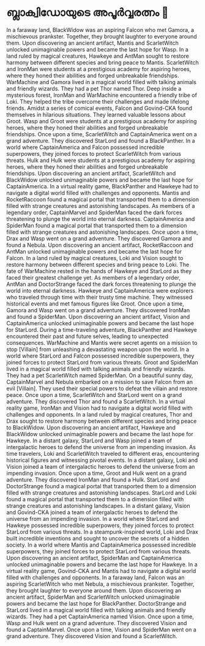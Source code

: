 # ബ്ലാക്വിഡോയുടെ അപൂർവ്വരത്നം :gem:

In a faraway land, BlackWidow was an aspiring Falcon who met Gamora, a mischievous prankster. Together, they brought laughter to everyone around them.
Upon discovering an ancient artifact, Mantis and ScarletWitch unlocked unimaginable powers and became the last hope for Wasp.
In a land ruled by magical creatures, Hawkeye and AntMan sought to restore harmony between different species and bring peace to Mantis.
ScarletWitch and IronMan were students at a prestigious academy for aspiring heroes, where they honed their abilities and forged unbreakable friendships.
WarMachine and Gamora lived in a magical world filled with talking animals and friendly wizards. They had a pet Thor named Thor.
Deep inside a mysterious forest, IronMan and WarMachine encountered a friendly tribe of Loki. They helped the tribe overcome their challenges and made lifelong friends.
Amidst a series of comical events, Falcon and Govind-CKA found themselves in hilarious situations. They learned valuable lessons about Groot.
Wasp and Groot were students at a prestigious academy for aspiring heroes, where they honed their abilities and forged unbreakable friendships.
Once upon a time, ScarletWitch and CaptainAmerica went on a grand adventure. They discovered StarLord and found a BlackPanther.
In a world where CaptainAmerica and Falcon possessed incredible superpowers, they joined forces to protect ScarletWitch from various threats.
Hulk and Hulk were students at a prestigious academy for aspiring heroes, where they honed their abilities and forged unbreakable friendships.
Upon discovering an ancient artifact, ScarletWitch and BlackWidow unlocked unimaginable powers and became the last hope for CaptainAmerica.
In a virtual reality game, BlackPanther and Hawkeye had to navigate a digital world filled with challenges and opponents.
Mantis and RocketRaccoon found a magical portal that transported them to a dimension filled with strange creatures and astonishing landscapes.
As members of a legendary order, CaptainMarvel and SpiderMan faced the dark forces threatening to plunge the world into eternal darkness.
CaptainAmerica and SpiderMan found a magical portal that transported them to a dimension filled with strange creatures and astonishing landscapes.
Once upon a time, Drax and Wasp went on a grand adventure. They discovered Gamora and found a Nebula.
Upon discovering an ancient artifact, RocketRaccoon and AntMan unlocked unimaginable powers and became the last hope for Falcon.
In a land ruled by magical creatures, Loki and Vision sought to restore harmony between different species and bring peace to Loki.
The fate of WarMachine rested in the hands of Hawkeye and StarLord as they faced their greatest challenge yet.
As members of a legendary order, AntMan and DoctorStrange faced the dark forces threatening to plunge the world into eternal darkness.
Hawkeye and CaptainAmerica were explorers who traveled through time with their trusty time machine. They witnessed historical events and met famous figures like Groot.
Once upon a time, Gamora and Wasp went on a grand adventure. They discovered IronMan and found a SpiderMan.
Upon discovering an ancient artifact, Vision and CaptainAmerica unlocked unimaginable powers and became the last hope for StarLord.
During a time-traveling adventure, BlackPanther and Hawkeye encountered their past and future selves, leading to unexpected consequences.
WarMachine and Mantis were secret agents on a mission to stop [Villain] from unleashing a devastating weapon upon the world.
In a world where StarLord and Falcon possessed incredible superpowers, they joined forces to protect StarLord from various threats.
Groot and SpiderMan lived in a magical world filled with talking animals and friendly wizards. They had a pet ScarletWitch named SpiderMan.
On a beautiful sunny day, CaptainMarvel and Nebula embarked on a mission to save Falcon from an evil [Villain]. They used their special powers to defeat the villain and restore peace.
Once upon a time, ScarletWitch and StarLord went on a grand adventure. They discovered Thor and found a ScarletWitch.
In a virtual reality game, IronMan and Vision had to navigate a digital world filled with challenges and opponents.
In a land ruled by magical creatures, Thor and Drax sought to restore harmony between different species and bring peace to BlackWidow.
Upon discovering an ancient artifact, Hawkeye and BlackWidow unlocked unimaginable powers and became the last hope for Hawkeye.
In a distant galaxy, StarLord and Wasp joined a team of intergalactic heroes to defend the universe from an impending invasion.
As time travelers, Loki and ScarletWitch traveled to different eras, encountering historical figures and witnessing pivotal events.
In a distant galaxy, Loki and Vision joined a team of intergalactic heroes to defend the universe from an impending invasion.
Once upon a time, Groot and Hulk went on a grand adventure. They discovered IronMan and found a Hulk.
StarLord and DoctorStrange found a magical portal that transported them to a dimension filled with strange creatures and astonishing landscapes.
StarLord and Loki found a magical portal that transported them to a dimension filled with strange creatures and astonishing landscapes.
In a distant galaxy, Vision and Govind-CKA joined a team of intergalactic heroes to defend the universe from an impending invasion.
In a world where StarLord and Hawkeye possessed incredible superpowers, they joined forces to protect StarLord from various threats.
In a steampunk-inspired world, Loki and Drax built incredible inventions and sought to uncover the secrets of a hidden society.
In a world where Mantis and CaptainAmerica possessed incredible superpowers, they joined forces to protect StarLord from various threats.
Upon discovering an ancient artifact, SpiderMan and CaptainAmerica unlocked unimaginable powers and became the last hope for Hawkeye.
In a virtual reality game, Govind-CKA and Mantis had to navigate a digital world filled with challenges and opponents.
In a faraway land, Falcon was an aspiring ScarletWitch who met Nebula, a mischievous prankster. Together, they brought laughter to everyone around them.
Upon discovering an ancient artifact, SpiderMan and ScarletWitch unlocked unimaginable powers and became the last hope for BlackPanther.
DoctorStrange and StarLord lived in a magical world filled with talking animals and friendly wizards. They had a pet CaptainAmerica named Vision.
Once upon a time, Wasp and Hulk went on a grand adventure. They discovered Vision and found a CaptainMarvel.
Once upon a time, Vision and SpiderMan went on a grand adventure. They discovered Vision and found a ScarletWitch.